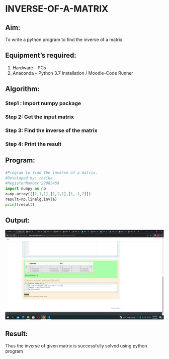 # INVERSE-OF-A-MATRIX
## Aim:
To write a python program to find the inverse of a matrix
## Equipment’s required:
1. 	Hardware – PCs
2. 	Anaconda – Python 3.7 Installation / Moodle-Code Runner
## Algorithm:
### Step1 : Import numpy package

### Step 2: Get the input matrix

### Step 3: Find the inverse of the matrix

### Step 4: Print the result

## Program:
```python
#Program to find the inverse of a matrix.
#Developed by: rasika
#RegisterNumber:22005459
import numpy as np
a=np.array([[2,1,1],[1,1,1],[1,-1,2]])
result=np.linalg.inv(a)
print(result)
```
## Output:
![output](I.png)
## Result:
Thus the inverse of given matrix is successfully solved using python program

